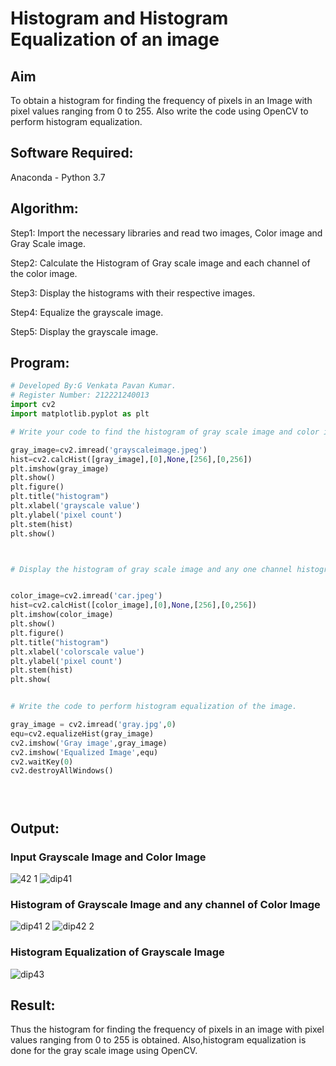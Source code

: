 # Histogram and Histogram Equalization of an image
## Aim
To obtain a histogram for finding the frequency of pixels in an Image with pixel values ranging from 0 to 255. Also write the code using OpenCV to perform histogram equalization.

## Software Required:
Anaconda - Python 3.7

## Algorithm:
Step1:
Import the necessary libraries and read two images, Color image and Gray Scale image.<br>

Step2:
Calculate the Histogram of Gray scale image and each channel of the color image.<br>

Step3:
Display the histograms with their respective images.<br>

Step4:
Equalize the grayscale image.<br>

Step5:
Display the grayscale image.<br>

## Program:
```python
# Developed By:G Venkata Pavan Kumar.
# Register Number: 212221240013
import cv2
import matplotlib.pyplot as plt

# Write your code to find the histogram of gray scale image and color image channels.

gray_image=cv2.imread('grayscaleimage.jpeg')
hist=cv2.calcHist([gray_image],[0],None,[256],[0,256])
plt.imshow(gray_image)
plt.show()
plt.figure()
plt.title("histogram")
plt.xlabel('grayscale value')
plt.ylabel('pixel count')
plt.stem(hist)
plt.show()



# Display the histogram of gray scale image and any one channel histogram from color image


color_image=cv2.imread('car.jpeg')
hist=cv2.calcHist([color_image],[0],None,[256],[0,256])
plt.imshow(color_image)
plt.show()
plt.figure()
plt.title("histogram")
plt.xlabel('colorscale value')
plt.ylabel('pixel count')
plt.stem(hist)
plt.show(


# Write the code to perform histogram equalization of the image. 

gray_image = cv2.imread('gray.jpg',0)
equ=cv2.equalizeHist(gray_image)
cv2.imshow('Gray image',gray_image)
cv2.imshow('Equalized Image',equ)
cv2.waitKey(0)
cv2.destroyAllWindows()





```
## Output:
### Input Grayscale Image and Color Image
![42 1](https://user-images.githubusercontent.com/94827772/167061262-459e915d-0b47-4204-b4b3-fd3d363cb878.png)
![dip41](https://user-images.githubusercontent.com/94827772/167061267-f434e9ec-7907-4b93-a137-e99125e016f3.png)

### Histogram of Grayscale Image and any channel of Color Image
![dip41 2](https://user-images.githubusercontent.com/94827772/167061353-1d6baeab-d0e9-4813-adb8-4e51dc7fcb2c.png)
![dip42 2](https://user-images.githubusercontent.com/94827772/167061356-6655bae2-9f20-4c06-a1e8-366fcb90d821.png)


### Histogram Equalization of Grayscale Image
![dip43](https://user-images.githubusercontent.com/94827772/167061400-701070fa-a830-4e0d-b38a-fbe1fd7fd2ea.png)



## Result: 
Thus the histogram for finding the frequency of pixels in an image with pixel values ranging from 0 to 255 is obtained. Also,histogram equalization is done for the gray scale image using OpenCV.
